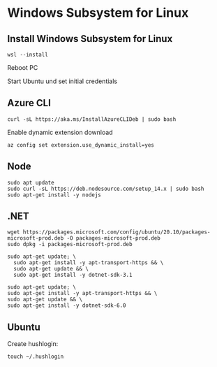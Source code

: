 # Windows Subsystem for Linux

## Install Windows Subsystem for Linux

```
wsl --install
```

Reboot PC

Start Ubuntu und set initial credentials

## Azure CLI

```
curl -sL https://aka.ms/InstallAzureCLIDeb | sudo bash
```

Enable dynamic extension download

```
az config set extension.use_dynamic_install=yes
```

## Node

```
sudo apt update
sudo curl -sL https://deb.nodesource.com/setup_14.x | sudo bash
sudo apt-get install -y nodejs
```

## .NET

```
wget https://packages.microsoft.com/config/ubuntu/20.10/packages-microsoft-prod.deb -O packages-microsoft-prod.deb
sudo dpkg -i packages-microsoft-prod.deb

sudo apt-get update; \
  sudo apt-get install -y apt-transport-https && \
  sudo apt-get update && \
  sudo apt-get install -y dotnet-sdk-3.1

sudo apt-get update; \
sudo apt-get install -y apt-transport-https && \
sudo apt-get update && \
sudo apt-get install -y dotnet-sdk-6.0
```

## Ubuntu 

Create hushlogin:

```
touch ~/.hushlogin
```